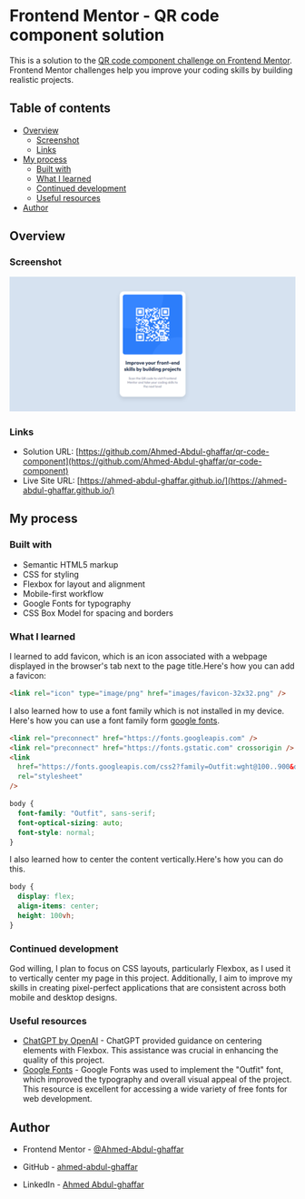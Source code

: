 # Frontend Mentor - QR code component solution

This is a solution to the [QR code component challenge on Frontend Mentor](https://www.frontendmentor.io/challenges/qr-code-component-iux_sIO_H). Frontend Mentor challenges help you improve your coding skills by building realistic projects.

## Table of contents

- [Overview](#overview)
  - [Screenshot](#screenshot)
  - [Links](#links)
- [My process](#my-process)
  - [Built with](#built-with)
  - [What I learned](#what-i-learned)
  - [Continued development](#continued-development)
  - [Useful resources](#useful-resources)
- [Author](#author)

## Overview

### Screenshot

![](design/my-design.png)

### Links

- Solution URL: [https://github.com/Ahmed-Abdul-ghaffar/qr-code-component](https://github.com/Ahmed-Abdul-ghaffar/qr-code-component)
- Live Site URL: [https://ahmed-abdul-ghaffar.github.io/](https://ahmed-abdul-ghaffar.github.io/)

## My process

### Built with

- Semantic HTML5 markup
- CSS for styling
- Flexbox for layout and alignment
- Mobile-first workflow
- Google Fonts for typography
- CSS Box Model for spacing and borders

### What I learned

I learned to add favicon, which is an icon associated with a webpage displayed in the browser's tab next to the page title.Here's how you can add a favicon:

```html
<link rel="icon" type="image/png" href="images/favicon-32x32.png" />
```

I also learned how to use a font family which is not installed in my device. Here's how you can use a font family form [google fonts](https://fonts.google.com/).

```html
<link rel="preconnect" href="https://fonts.googleapis.com" />
<link rel="preconnect" href="https://fonts.gstatic.com" crossorigin />
<link
  href="https://fonts.googleapis.com/css2?family=Outfit:wght@100..900&display=swap"
  rel="stylesheet"
/>
```

```css
body {
  font-family: "Outfit", sans-serif;
  font-optical-sizing: auto;
  font-style: normal;
}
```

I also learned how to center the content vertically.Here's how you can do this.

```css
body {
  display: flex;
  align-items: center;
  height: 100vh;
}
```

### Continued development

God willing, I plan to focus on CSS layouts, particularly Flexbox, as I used it to vertically center my page in this project. Additionally, I aim to improve my skills in creating pixel-perfect applications that are consistent across both mobile and desktop designs.

### Useful resources

- [ChatGPT by OpenAI](https://openai.com/chatgpt/) - ChatGPT provided guidance on centering elements with Flexbox. This assistance was crucial in enhancing the quality of this project.
- [Google Fonts](https://fonts.google.com/) - Google Fonts was used to implement the "Outfit" font, which improved the typography and overall visual appeal of the project. This resource is excellent for accessing a wide variety of free fonts for web development.

## Author

- Frontend Mentor - [@Ahmed-Abdul-ghaffar](https://www.frontendmentor.io/profile/Ahmed-Abdul-ghaffar)

- GitHub - [ahmed-abdul-ghaffar](https://github.com/ahmed-abdul-ghaffar)

- LinkedIn - [Ahmed Abdul-ghaffar](https://www.linkedin.com/in/ahmed-abdul-ghaffar-79535b23a/)
